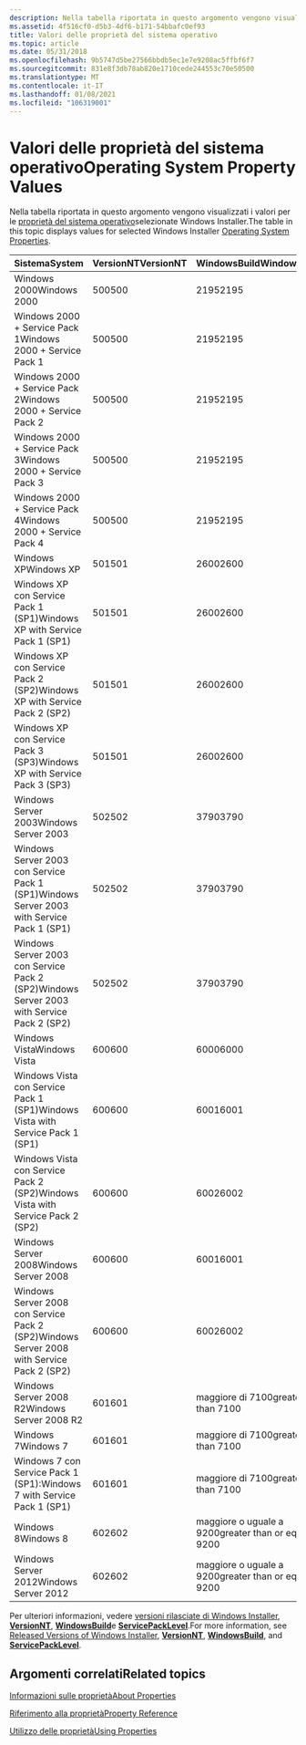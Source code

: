 ```yaml
---
description: Nella tabella riportata in questo argomento vengono visualizzati i valori per le proprietà del sistema operativo selezionate Windows Installer.
ms.assetid: 4f516cf0-d5b3-4df6-b171-54bbafc0ef93
title: Valori delle proprietà del sistema operativo
ms.topic: article
ms.date: 05/31/2018
ms.openlocfilehash: 9b5747d5be27566bbdb5ec1e7e9208ac5ffbf6f7
ms.sourcegitcommit: 831e8f3db78ab820e1710cede244553c70e50500
ms.translationtype: MT
ms.contentlocale: it-IT
ms.lasthandoff: 01/08/2021
ms.locfileid: "106319001"
---
```

# <a name="operating-system-property-values"></a><span data-ttu-id="16267-103">Valori delle proprietà del sistema operativo</span><span class="sxs-lookup"><span data-stu-id="16267-103">Operating System Property Values</span></span>

<span data-ttu-id="16267-104">Nella tabella riportata in questo argomento vengono visualizzati i valori per le [proprietà del sistema operativo](property-reference.md)selezionate Windows Installer.</span><span class="sxs-lookup"><span data-stu-id="16267-104">The table in this topic displays values for selected Windows Installer [Operating System Properties](property-reference.md).</span></span>



| <span data-ttu-id="16267-105">Sistema</span><span class="sxs-lookup"><span data-stu-id="16267-105">System</span></span>                                        | <span data-ttu-id="16267-106">VersionNT</span><span class="sxs-lookup"><span data-stu-id="16267-106">VersionNT</span></span> | <span data-ttu-id="16267-107">WindowsBuild</span><span class="sxs-lookup"><span data-stu-id="16267-107">WindowsBuild</span></span>                  | <span data-ttu-id="16267-108">ServicePackLevel</span><span class="sxs-lookup"><span data-stu-id="16267-108">ServicePackLevel</span></span> |
|-----------------------------------------------|-----------|-------------------------------|------------------|
| <span data-ttu-id="16267-109">Windows 2000</span><span class="sxs-lookup"><span data-stu-id="16267-109">Windows 2000</span></span>                                  | <span data-ttu-id="16267-110">500</span><span class="sxs-lookup"><span data-stu-id="16267-110">500</span></span>       | <span data-ttu-id="16267-111">2195</span><span class="sxs-lookup"><span data-stu-id="16267-111">2195</span></span>                          | <span data-ttu-id="16267-112">Non applicabile</span><span class="sxs-lookup"><span data-stu-id="16267-112">Not applicable</span></span>   |
| <span data-ttu-id="16267-113">Windows 2000 + Service Pack 1</span><span class="sxs-lookup"><span data-stu-id="16267-113">Windows 2000 + Service Pack 1</span></span>                 | <span data-ttu-id="16267-114">500</span><span class="sxs-lookup"><span data-stu-id="16267-114">500</span></span>       | <span data-ttu-id="16267-115">2195</span><span class="sxs-lookup"><span data-stu-id="16267-115">2195</span></span>                          | <span data-ttu-id="16267-116">1</span><span class="sxs-lookup"><span data-stu-id="16267-116">1</span></span>                |
| <span data-ttu-id="16267-117">Windows 2000 + Service Pack 2</span><span class="sxs-lookup"><span data-stu-id="16267-117">Windows 2000 + Service Pack 2</span></span>                 | <span data-ttu-id="16267-118">500</span><span class="sxs-lookup"><span data-stu-id="16267-118">500</span></span>       | <span data-ttu-id="16267-119">2195</span><span class="sxs-lookup"><span data-stu-id="16267-119">2195</span></span>                          | <span data-ttu-id="16267-120">2</span><span class="sxs-lookup"><span data-stu-id="16267-120">2</span></span>                |
| <span data-ttu-id="16267-121">Windows 2000 + Service Pack 3</span><span class="sxs-lookup"><span data-stu-id="16267-121">Windows 2000 + Service Pack 3</span></span>                 | <span data-ttu-id="16267-122">500</span><span class="sxs-lookup"><span data-stu-id="16267-122">500</span></span>       | <span data-ttu-id="16267-123">2195</span><span class="sxs-lookup"><span data-stu-id="16267-123">2195</span></span>                          | <span data-ttu-id="16267-124">3</span><span class="sxs-lookup"><span data-stu-id="16267-124">3</span></span>                |
| <span data-ttu-id="16267-125">Windows 2000 + Service Pack 4</span><span class="sxs-lookup"><span data-stu-id="16267-125">Windows 2000 + Service Pack 4</span></span>                 | <span data-ttu-id="16267-126">500</span><span class="sxs-lookup"><span data-stu-id="16267-126">500</span></span>       | <span data-ttu-id="16267-127">2195</span><span class="sxs-lookup"><span data-stu-id="16267-127">2195</span></span>                          | <span data-ttu-id="16267-128">4</span><span class="sxs-lookup"><span data-stu-id="16267-128">4</span></span>                |
| <span data-ttu-id="16267-129">Windows XP</span><span class="sxs-lookup"><span data-stu-id="16267-129">Windows XP</span></span>                                    | <span data-ttu-id="16267-130">501</span><span class="sxs-lookup"><span data-stu-id="16267-130">501</span></span>       | <span data-ttu-id="16267-131">2600</span><span class="sxs-lookup"><span data-stu-id="16267-131">2600</span></span>                          | <span data-ttu-id="16267-132">Non applicabile</span><span class="sxs-lookup"><span data-stu-id="16267-132">Not applicable</span></span>   |
| <span data-ttu-id="16267-133">Windows XP con Service Pack 1 (SP1)</span><span class="sxs-lookup"><span data-stu-id="16267-133">Windows XP with Service Pack 1 (SP1)</span></span>          | <span data-ttu-id="16267-134">501</span><span class="sxs-lookup"><span data-stu-id="16267-134">501</span></span>       | <span data-ttu-id="16267-135">2600</span><span class="sxs-lookup"><span data-stu-id="16267-135">2600</span></span>                          | <span data-ttu-id="16267-136">1</span><span class="sxs-lookup"><span data-stu-id="16267-136">1</span></span>                |
| <span data-ttu-id="16267-137">Windows XP con Service Pack 2 (SP2)</span><span class="sxs-lookup"><span data-stu-id="16267-137">Windows XP with Service Pack 2 (SP2)</span></span>          | <span data-ttu-id="16267-138">501</span><span class="sxs-lookup"><span data-stu-id="16267-138">501</span></span>       | <span data-ttu-id="16267-139">2600</span><span class="sxs-lookup"><span data-stu-id="16267-139">2600</span></span>                          | <span data-ttu-id="16267-140">2</span><span class="sxs-lookup"><span data-stu-id="16267-140">2</span></span>                |
| <span data-ttu-id="16267-141">Windows XP con Service Pack 3 (SP3)</span><span class="sxs-lookup"><span data-stu-id="16267-141">Windows XP with Service Pack 3 (SP3)</span></span>          | <span data-ttu-id="16267-142">501</span><span class="sxs-lookup"><span data-stu-id="16267-142">501</span></span>       | <span data-ttu-id="16267-143">2600</span><span class="sxs-lookup"><span data-stu-id="16267-143">2600</span></span>                          | <span data-ttu-id="16267-144">3</span><span class="sxs-lookup"><span data-stu-id="16267-144">3</span></span>                |
| <span data-ttu-id="16267-145">Windows Server 2003</span><span class="sxs-lookup"><span data-stu-id="16267-145">Windows Server 2003</span></span>                           | <span data-ttu-id="16267-146">502</span><span class="sxs-lookup"><span data-stu-id="16267-146">502</span></span>       | <span data-ttu-id="16267-147">3790</span><span class="sxs-lookup"><span data-stu-id="16267-147">3790</span></span>                          | <span data-ttu-id="16267-148">Non applicabile</span><span class="sxs-lookup"><span data-stu-id="16267-148">Not applicable</span></span>   |
| <span data-ttu-id="16267-149">Windows Server 2003 con Service Pack 1 (SP1)</span><span class="sxs-lookup"><span data-stu-id="16267-149">Windows Server 2003 with Service Pack 1 (SP1)</span></span> | <span data-ttu-id="16267-150">502</span><span class="sxs-lookup"><span data-stu-id="16267-150">502</span></span>       | <span data-ttu-id="16267-151">3790</span><span class="sxs-lookup"><span data-stu-id="16267-151">3790</span></span>                          | <span data-ttu-id="16267-152">1</span><span class="sxs-lookup"><span data-stu-id="16267-152">1</span></span>                |
| <span data-ttu-id="16267-153">Windows Server 2003 con Service Pack 2 (SP2)</span><span class="sxs-lookup"><span data-stu-id="16267-153">Windows Server 2003 with Service Pack 2 (SP2)</span></span> | <span data-ttu-id="16267-154">502</span><span class="sxs-lookup"><span data-stu-id="16267-154">502</span></span>       | <span data-ttu-id="16267-155">3790</span><span class="sxs-lookup"><span data-stu-id="16267-155">3790</span></span>                          | <span data-ttu-id="16267-156">2</span><span class="sxs-lookup"><span data-stu-id="16267-156">2</span></span>                |
| <span data-ttu-id="16267-157">Windows Vista</span><span class="sxs-lookup"><span data-stu-id="16267-157">Windows Vista</span></span>                                 | <span data-ttu-id="16267-158">600</span><span class="sxs-lookup"><span data-stu-id="16267-158">600</span></span>       | <span data-ttu-id="16267-159">6000</span><span class="sxs-lookup"><span data-stu-id="16267-159">6000</span></span>                          | <span data-ttu-id="16267-160">Non applicabile</span><span class="sxs-lookup"><span data-stu-id="16267-160">Not applicable</span></span>   |
| <span data-ttu-id="16267-161">Windows Vista con Service Pack 1 (SP1)</span><span class="sxs-lookup"><span data-stu-id="16267-161">Windows Vista with Service Pack 1 (SP1)</span></span>       | <span data-ttu-id="16267-162">600</span><span class="sxs-lookup"><span data-stu-id="16267-162">600</span></span>       | <span data-ttu-id="16267-163">6001</span><span class="sxs-lookup"><span data-stu-id="16267-163">6001</span></span>                          | <span data-ttu-id="16267-164">1</span><span class="sxs-lookup"><span data-stu-id="16267-164">1</span></span>                |
| <span data-ttu-id="16267-165">Windows Vista con Service Pack 2 (SP2)</span><span class="sxs-lookup"><span data-stu-id="16267-165">Windows Vista with Service Pack 2 (SP2)</span></span>       | <span data-ttu-id="16267-166">600</span><span class="sxs-lookup"><span data-stu-id="16267-166">600</span></span>       | <span data-ttu-id="16267-167">6002</span><span class="sxs-lookup"><span data-stu-id="16267-167">6002</span></span>                          | <span data-ttu-id="16267-168">2</span><span class="sxs-lookup"><span data-stu-id="16267-168">2</span></span>                |
| <span data-ttu-id="16267-169">Windows Server 2008</span><span class="sxs-lookup"><span data-stu-id="16267-169">Windows Server 2008</span></span>                           | <span data-ttu-id="16267-170">600</span><span class="sxs-lookup"><span data-stu-id="16267-170">600</span></span>       | <span data-ttu-id="16267-171">6001</span><span class="sxs-lookup"><span data-stu-id="16267-171">6001</span></span>                          | <span data-ttu-id="16267-172">Non applicabile</span><span class="sxs-lookup"><span data-stu-id="16267-172">Not applicable</span></span>   |
| <span data-ttu-id="16267-173">Windows Server 2008 con Service Pack 2 (SP2)</span><span class="sxs-lookup"><span data-stu-id="16267-173">Windows Server 2008 with Service Pack 2 (SP2)</span></span> | <span data-ttu-id="16267-174">600</span><span class="sxs-lookup"><span data-stu-id="16267-174">600</span></span>       | <span data-ttu-id="16267-175">6002</span><span class="sxs-lookup"><span data-stu-id="16267-175">6002</span></span>                          | <span data-ttu-id="16267-176">2</span><span class="sxs-lookup"><span data-stu-id="16267-176">2</span></span>                |
| <span data-ttu-id="16267-177">Windows Server 2008 R2</span><span class="sxs-lookup"><span data-stu-id="16267-177">Windows Server 2008 R2</span></span>                        | <span data-ttu-id="16267-178">601</span><span class="sxs-lookup"><span data-stu-id="16267-178">601</span></span>       | <span data-ttu-id="16267-179">maggiore di 7100</span><span class="sxs-lookup"><span data-stu-id="16267-179">greater than 7100</span></span>             | <span data-ttu-id="16267-180">Non applicabile</span><span class="sxs-lookup"><span data-stu-id="16267-180">Not applicable</span></span>   |
| <span data-ttu-id="16267-181">Windows 7</span><span class="sxs-lookup"><span data-stu-id="16267-181">Windows 7</span></span>                                     | <span data-ttu-id="16267-182">601</span><span class="sxs-lookup"><span data-stu-id="16267-182">601</span></span>       | <span data-ttu-id="16267-183">maggiore di 7100</span><span class="sxs-lookup"><span data-stu-id="16267-183">greater than 7100</span></span>             | <span data-ttu-id="16267-184">Non applicabile</span><span class="sxs-lookup"><span data-stu-id="16267-184">Not applicable</span></span>   |
| <span data-ttu-id="16267-185">Windows 7 con Service Pack 1 (SP1):</span><span class="sxs-lookup"><span data-stu-id="16267-185">Windows 7 with Service Pack 1 (SP1)</span></span>           | <span data-ttu-id="16267-186">601</span><span class="sxs-lookup"><span data-stu-id="16267-186">601</span></span>       | <span data-ttu-id="16267-187">maggiore di 7100</span><span class="sxs-lookup"><span data-stu-id="16267-187">greater than 7100</span></span>             | <span data-ttu-id="16267-188">1</span><span class="sxs-lookup"><span data-stu-id="16267-188">1</span></span>                |
| <span data-ttu-id="16267-189">Windows 8</span><span class="sxs-lookup"><span data-stu-id="16267-189">Windows 8</span></span>                                     | <span data-ttu-id="16267-190">602</span><span class="sxs-lookup"><span data-stu-id="16267-190">602</span></span>       | <span data-ttu-id="16267-191">maggiore o uguale a 9200</span><span class="sxs-lookup"><span data-stu-id="16267-191">greater than or equal to 9200</span></span> | <span data-ttu-id="16267-192">Non applicabile</span><span class="sxs-lookup"><span data-stu-id="16267-192">Not applicable</span></span>   |
| <span data-ttu-id="16267-193">Windows Server 2012</span><span class="sxs-lookup"><span data-stu-id="16267-193">Windows Server 2012</span></span>                           | <span data-ttu-id="16267-194">602</span><span class="sxs-lookup"><span data-stu-id="16267-194">602</span></span>       | <span data-ttu-id="16267-195">maggiore o uguale a 9200</span><span class="sxs-lookup"><span data-stu-id="16267-195">greater than or equal to 9200</span></span> | <span data-ttu-id="16267-196">Non applicabile</span><span class="sxs-lookup"><span data-stu-id="16267-196">Not applicable</span></span>   |



 

<span data-ttu-id="16267-197">Per ulteriori informazioni, vedere [versioni rilasciate di Windows Installer](released-versions-of-windows-installer.md), [**VersionNT**](versionnt.md), [**WindowsBuild**](windowsbuild.md)e [**ServicePackLevel**](servicepacklevel.md).</span><span class="sxs-lookup"><span data-stu-id="16267-197">For more information, see [Released Versions of Windows Installer](released-versions-of-windows-installer.md), [**VersionNT**](versionnt.md), [**WindowsBuild**](windowsbuild.md), and [**ServicePackLevel**](servicepacklevel.md).</span></span>

## <a name="related-topics"></a><span data-ttu-id="16267-198">Argomenti correlati</span><span class="sxs-lookup"><span data-stu-id="16267-198">Related topics</span></span>

<dl> <dt>

[<span data-ttu-id="16267-199">Informazioni sulle proprietà</span><span class="sxs-lookup"><span data-stu-id="16267-199">About Properties</span></span>](about-properties.md)
</dt> <dt>

[<span data-ttu-id="16267-200">Riferimento alla proprietà</span><span class="sxs-lookup"><span data-stu-id="16267-200">Property Reference</span></span>](property-reference.md)
</dt> <dt>

[<span data-ttu-id="16267-201">Utilizzo delle proprietà</span><span class="sxs-lookup"><span data-stu-id="16267-201">Using Properties</span></span>](using-properties.md)
</dt> </dl>

 

 



